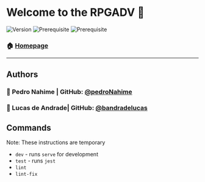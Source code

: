 # Welcome to the RPGADV 👋

![Version](https://img.shields.io/badge/version-0.0.1-blue.svg?cacheSeconds=2592000)
![Prerequisite](https://img.shields.io/badge/node-%3E%3D12.14.1%20LTS-blue.svg)
![Prerequisite](https://img.shields.io/badge/yarn-%3E%3D1.21.1-blue.svg)

### 🏠 [Homepage](https://github.com/pedroNahime/rpgAdv)

---

## Authors

### 👤 Pedro Nahime | GitHub: [@pedroNahime](https://github.com/pedroNahime)
### 👤 Lucas de Andrade| GitHub: [@bandradelucas](https://github.com/bandradelucas)

## Commands

Note: These instructions are temporary 

- `dev` - runs `serve` for development
- `test` - runs `jest`
- `lint` 
- `lint-fix` 
